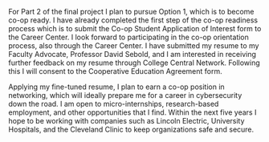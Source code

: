 For Part 2 of the final project I plan to pursue Option 1, which is to become co-op ready. I have already completed the first step of the co-op readiness process which is to submit the Co-op Student Application of Interest form to the Career Center. I look forward to participating in the co-op orientation process, also through the Career Center. I have submitted my resume to my Faculty Advocate, Professor David Sebold, and I am interested in receiving further feedback on my resume through College Central Network. Following this I will consent to the Cooperative Education Agreement form. 

Applying my fine-tuned resume, I plan to earn a co-op position in networking, which will ideally prepare me for a career in cybersecurity down the road. I am open to micro-internships, research-based employment, and other opportunities that I find. Within the next five years I hope to be working with companies such as Lincoln Electric, University Hospitals, and the Cleveland Clinic to keep organizations safe and secure. 
